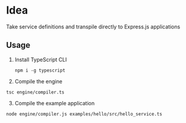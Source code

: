 # Idea

Take service definitions and transpile directly to Express.js applications

## Usage

1. Install TypeScript CLI

   `npm i -g typescript`

2. Compile the engine

`tsc engine/compiler.ts`

3. Compile the example application

`node engine/compiler.js examples/hello/src/hello_service.ts`
